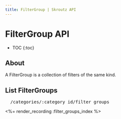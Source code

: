 ```yaml
---
title: FilterGroup | Skroutz API
---
```


# FilterGroup API

* TOC
{:toc}

## About

A FilterGroup is a collection of filters of the same kind.

## List FilterGroups

<pre class="terminal">
  /categories/:category_id/filter_groups
</pre>

<%= render_recording :filter_groups_index %>
